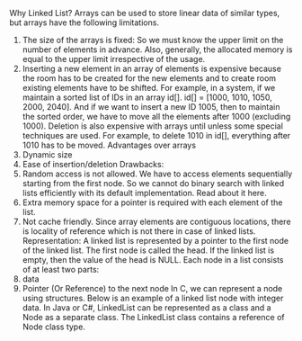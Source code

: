 Why Linked List? 
Arrays can be used to store linear data of similar types, but arrays have the following limitations. 
1) The size of the arrays is fixed: So we must know the upper limit on the number of elements in advance. Also, generally, the allocated memory is equal to the upper limit irrespective of the usage. 
2) Inserting a new element in an array of elements is expensive because the room has to be created for the new elements and to create room existing elements have to be shifted. 
For example, in a system, if we maintain a sorted list of IDs in an array id[]. 
id[] = [1000, 1010, 1050, 2000, 2040]. 
And if we want to insert a new ID 1005, then to maintain the sorted order, we have to move all the elements after 1000 (excluding 1000). 
Deletion is also expensive with arrays until unless some special techniques are used. For example, to delete 1010 in id[], everything after 1010 has to be moved.
Advantages over arrays 
1) Dynamic size 
2) Ease of insertion/deletion
Drawbacks: 
1) Random access is not allowed. We have to access elements sequentially starting from the first node. So we cannot do binary search with linked lists efficiently with its default implementation. Read about it here. 
2) Extra memory space for a pointer is required with each element of the list. 
3) Not cache friendly. Since array elements are contiguous locations, there is locality of reference which is not there in case of linked lists.
Representation: 
A linked list is represented by a pointer to the first node of the linked list. The first node is called the head. If the linked list is empty, then the value of the head is NULL. 
Each node in a list consists of at least two parts: 
1) data 
2) Pointer (Or Reference) to the next node 
In C, we can represent a node using structures. Below is an example of a linked list node with integer data. 
In Java or C#, LinkedList can be represented as a class and a Node as a separate class. The LinkedList class contains a reference of Node class type. 